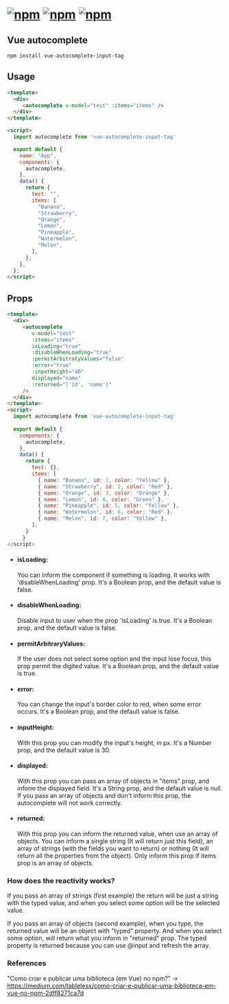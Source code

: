 # [![npm](https://img.shields.io/npm/dt/vue-autocomplete-input-tag.svg)]() [![npm](https://img.shields.io/npm/v/vue-autocomplete-input-tag.svg)]() [![npm](https://img.shields.io/npm/l/vue-autocomplete-input-tag.svg)]()

## Vue autocomplete
```
npm install vue-autocomplete-input-tag
```

## Usage
```html
<template>
  <div>
     <autocomplete v-model="test" :items="items" />
  </div>
</template>

<script>
  import autocomplete from 'vue-autocomplete-input-tag'

  export default {
    name: "App",
    components: {
      autocomplete,
    },
    data() {
      return {
        test: "",
        items: [
          "Banana",
          "Strawberry",
          "Orange",
          "Lemon",
          "Pineapple",
          "Watermelon",
          "Melon",
        ],
      };
    },
  };
</script>
```

## Props
```html
<template>
  <div>
     <autocomplete 
        v-model="test" 
        :items="items" 
        isLoading="true" 
        :disableWhenLoading="true" 
        :permitArbitratyValues="false" 
        :error="true"
        :inputHeight="40" 
        displayed="name"
        :returned="['id', 'name']" 
     />
  </div>
</template>
<script>
  import autocomplete from 'vue-autocomplete-input-tag'
  
  export default {
    components: {
      autocomplete,
    },
    data() {
      return {
        test: {},
        items: [
          { name: "Banana", id: 1, color: "Yellow" },
          { name: "Strawberry", id: 2, color: "Red" },
          { name: "Orange", id: 3, color: "Orange" },
          { name: "Lemon", id: 4, color: "Green" },
          { name: "Pineapple", id: 5, color: "Yellow" },
          { name: "Watermelon", id: 6, color: "Red" },
          { name: "Melon", id: 7, color: "Yellow" },
        ],
      }
     }
</script>
```
<ul>
<li><h4>isLoading:</h4> You can inform the component if something is loading. It works with 'disableWhenLoading' prop. It's a Boolean prop, and the default value is false.</li>

<li><h4>disableWhenLoading:</h4> Disable input to user when the prop 'isLoading' is true. It's a Boolean prop, and the default value is false.</li>

<li><h4>permitArbitraryValues:</h4> If the user does not select some option and the input lose focus, this prop permit the digited value. It's a Boolean prop, and the default value is true.</li>

<li><h4>error:</h4> You can change the input's border color to red, when some error occurs. It's a Boolean prop, and the default value is false.</li>

<li><h4>inputHeight:</h4> With this prop you can modify the input's height, in px. It's a Number prop, and the default value is 30. </li>
  
<li><h4>displayed:</h4> With this prop you can pass an array of objects in "items" prop, and inform the displayed field. It's a String prop, and the default value is null. If you pass an array of objects and don't inform this prop, the autocomplete will not work correctly. </li>
  
<li><h4>returned:</h4> With this prop you can inform the returned value, when use an array of objects. You can inform a single string (It will return just this field), an array of strings (with the fields you want to return) or nothing (It will return all the properties from the object). Only inform this prop if items prop is an array of objects. </li>
</ul>

### How does the reactivity works?
If you pass an array of strings (first example) the return will be just a string with the typed value, and when you select some option will be the selected value. 

If you pass an array of objects (second example), when you type, the returned value will be an object with "typed" property. And when you select some option, will return what you inform in "returned" prop. The typed property is returned because you can use @input and refresh the array.

### References
"Como criar e publicar uma biblioteca (em Vue) no npm?" -> https://medium.com/tableless/como-criar-e-publicar-uma-biblioteca-em-vue-no-npm-2dff8271ca7d
